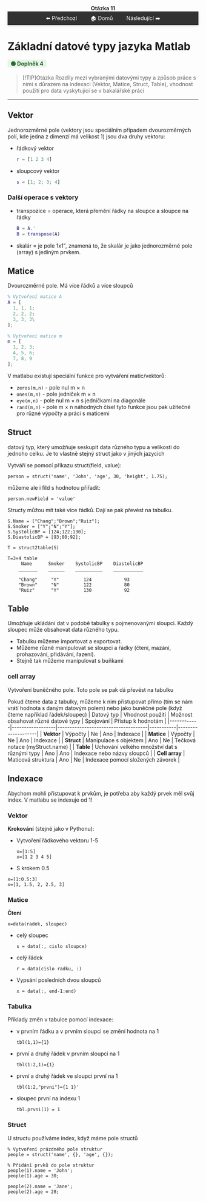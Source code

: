 <div align="center" style="margin-top: 16px;">
    <strong>Otázka 11</strong>
</div>

<nav style="
    position: sticky;
    top: 0;
    z-index: 100;
    background: rgba(0,0,0,0.8);
    padding: 8px 0 4px 0;
    box-shadow: 0 2px 8px rgba(0,0,0,0.1);
    text-align: center;
">
    <a href="10.md" style="color:white; text-decoration:none; margin: 0 16px;">⬅️ Předchozí</a>
    <a href="../README.md" style="color:white; text-decoration:none; margin: 0 16px;">🏠 Domů</a>
    <a href="12.md" style="color:white; text-decoration:none; margin: 0 16px;">Následující ➡️</a>
</nav>

# Základní datové typy jazyka Matlab

<span style="background:#e8f5e9; color:#1b5e20; padding:2px 8px; border-radius:4px; font-weight:bold;">🟢 Doplněk 4</span> 

> [!TIP]Otázka
> Rozdíly mezi vybranými datovými typy a způsob práce s nimi s důrazem na indexaci (Vektor, Matice, Struct, Table), vhodnost použití pro data vyskytující se v bakalářské práci

---

## Vektor
Jednorozměrné pole (vektory jsou speciálním případem dvourozměrných polí, kde jedna z dimenzí má velikost 1)
jsou dva druhy vektoru: 
- řádkový vektor
  ``` matlab
  r = [1 2 3 4]
  ```
- sloupcový vektor
  ``` matlab
  s = [1; 2; 3; 4]
  ```

### Další operace s vektory
- transpozice = operace, která přemění řádky na sloupce a sloupce na řádky
  ``` matlab
  B = A.'
  B = transpose(A)
  ```
- skalár = je pole 1x1", znamená to, že skalár je jako jednorozměrné pole (array) s jediným prvkem.

## Matice
Dvourozměrné pole. Má více řádků a více sloupců

  ```matlab
  % Vytvoření matice A
  A = [
    1, 1, 1; 
    2, 2, 2; 
    3, 3, 3\
  ];

  % Vytvoření matice m
  m = [
    1, 2, 3; 
    4, 5, 6; 
    7, 8, 9
  ];
  ```

V matlabu existují speciální funkce pro vytváření matic/vektorů:
- ```zeros(m,n)``` - pole nul m × n
- ```ones(m,n)``` - pole jedniček m × n
- ```eye(m,n)``` - pole nul m × n s jedničkami na diagonále
- ```rand(m,n)``` - pole m × n náhodných čísel
tyto funkce jsou pak užitečné pro různé výpočty a práci s maticemi

## Struct
datový typ, který umožňuje seskupit data různého typu a velikosti do jednoho celku. Je to vlastně stejný struct jako v jiných jazycích 

Vytváří se pomocí příkazu struct(field, value):

```
person = struct('name', 'John', 'age', 30, 'height', 1.75);
```
můžeme ale i fild s hodnotou přiřadit:
```
person.newField = 'value'
```
Structy můžou mít také více řádků. Dají se pak převést na tabulku.
```
S.Name = ["Chang";"Brown";"Ruiz"];
S.Smoker = ["Y";"N";"Y"];
S.SystolicBP = [124;122;130];
S.DiastolicBP = [93;80;92];

T = struct2table(S)

T=3×4 table
     Name      Smoker    SystolicBP    DiastolicBP
    _______    ______    __________    ___________

    "Chang"     "Y"         124            93     
    "Brown"     "N"         122            80     
    "Ruiz"      "Y"         130            92
```
## Table
Umožňuje ukládání dat v podobě tabulky s pojmenovanými sloupci. Každý sloupec může obsahovat data různého typu.
- Tabulku můžeme importovat a exportovat.
- Můžeme různě manipulovat se sloupci a řádky (čtení, mazání, prohazování, přidávání, řazení).
- Stejně tak můžeme manipulovat s buňkami

### cell array
Vytvoření buněčného pole. Toto pole se pak dá převést na tabulku

Pokud čteme data z tabulky, můžeme k nim přistupovat přímo (tím se nám vrátí hodnota s daným datovým polem) nebo 
jako buněčné pole (když čteme například řádek/sloupec)
| Datový typ | Vhodnost použití | Možnost obsahovat různé datové typy | Spojování | Přístup k hodnotám |
|------------|------------------|-------------------------------------|-----------|--------------------|
| **Vektor** | Výpočty          | Ne                                  | Ano       | Indexace           |
| **Matice** | Výpočty          | Ne                                  | Ano       | Indexace           |
| **Struct** | Manipulace s objektem | Ano                              | Ne        | Tečková notace (myStruct.name) |
| **Table**  | Uchování velkého množství dat s různými typy | Ano       | Ano       | Indexace nebo názvy sloupců |
| **Cell array** | Maticová struktura | Ano                              | Ne        | Indexace pomocí složených závorek |

## Indexace 
Abychom mohli přistupovat k prvkům, je potřeba aby každý prvek měl svůj index. V matlabu se indexuje od 1! 

### Vektor
**Krokování** (stejné jako v Pythonu):
- Vytvoření řádkového vektoru 1-5
  ```
  x=[1:5]
  x=[1 2 3 4 5] 
  ```
-  S krokem 0.5
  ```
  x=[1:0.5:3] 
  x=[1, 1.5, 2, 2.5, 3]
  ```

### Matice
**Čtení**
  ```
  x=data(radek, sloupec)
  ```
- celý sloupec
  ```
  s = data(:, cislo sloupce)
  ```
- celý řádek
  ```
  r = data(cislo radku, :)
  ```
- Vypsání posledních dvou sloupců
  ```
  x = data(:, end-1:end)
  ```

### Tabulka
Příklady změn v tabulce pomocí indexace:
- v prvním řádku a v prvním sloupci se změní hodnota na 1
  ```
  tbl(1,1)={1}  
  ```
- první a druhý řádek v prvním sloupci na 1
  ```
  tbl(1:2,1)={1}
  ```
- první a druhý řádek ve sloupci první na 1
  ```
  tbl(1:2,"prvni")={1 1}'
  ```
- sloupec první na indexu 1
  ```
  tbl.prvni(1) = 1 
  ```

### Struct 
U structu používáme index, když máme pole structů
  ```
  % Vytvoření prázdného pole struktur
  people = struct('name', {}, 'age', {});

  % Přidání prvků do pole struktur
  people(1).name = 'John';
  people(1).age = 30;

  people(2).name = 'Jane';
  people(2).age = 28;
  ```